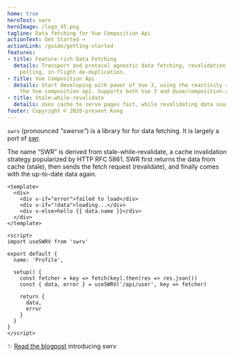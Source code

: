 ```yaml
---
home: true
heroText: swrv
heroImage: /logo_45.png
tagline: Data fetching for Vue Composition Api
actionText: Get Started →
actionLink: /guide/getting-started
features:
- title: Feature-rich Data Fetching
  details: Transport and protocol agnostic data fetching, revalidation on focus,
    polling, in-flight de-duplication.
- title: Vue Composition Api
  details: Start developing with power of Vue 3, using the reactivity system of
    the Vue composition api. Supports both Vue 3 and @vue/composition-api
- title: Stale-while-revalidate
  details: Uses cache to serve pages fast, while revalidating data sources producing an eventually consistent UI.
footer: Copyright © 2020-present Kong
---
```


`swrv` (pronounced _"swerve"_) is a library for for data fetching. It is largely a port of [swr](https://github.com/vercel/swr).

The name “SWR” is derived from stale-while-revalidate, a cache invalidation
strategy popularized by HTTP RFC 5861. SWR first returns the data from cache 
(stale), then sends the fetch request (revalidate), and finally comes with the
up-to-date data again.

```vue
<template>
  <div>
    <div v-if="error">failed to load</div>
    <div v-if="!data">loading...</div>
    <div v-else>hello {{ data.name }}</div>
  </div>
</template>

<script>
import useSWRV from 'swrv'

export default {
  name: 'Profile',

  setup() {
    const fetcher = key => fetch(key).then(res => res.json())
    const { data, error } = useSWRV('/api/user', key => fetcher)

    return {
      data,
      error
    }
  }
}
</script>
```

:sparkles: [Read the blogpost](https://guuu.io/2020/data-fetching-vue-composition-api/) 
introducing swrv

